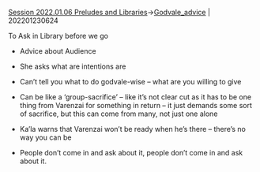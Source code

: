 [Session 2022.01.06 Preludes and Libraries](sessions/notes_matteo_brianedit/Session%202022.01.06%20Preludes%20and%20Libraries.md)->[Godvale_advice](Insights/Godvale_advice.md) | 202201230624

To Ask in Library before we go

-   Advice about Audience
    

-   She asks what are intentions are
    
-   Can’t tell you what to do godvale-wise – what are you willing to give
    
-   Can be like a ‘group-sacrifice’ – like it’s not clear cut as it has to be one thing from Varenzai for something in return – it just demands some sort of sacrifice, but this can come from many, not just one alone
    
-   Ka’la warns that Varenzai won’t be ready when he’s there – there’s no way you can be
    
-   People don’t come in and ask about it, people don’t come in and ask about it.